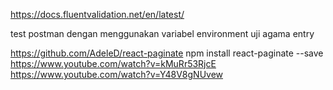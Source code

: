 https://docs.fluentvalidation.net/en/latest/

test postman dengan menggunakan variabel environment 
uji agama entry

<!-- 
Untuk Pagination
 -->
https://github.com/AdeleD/react-paginate
npm install react-paginate --save
https://www.youtube.com/watch?v=kMuRr53RjcE
https://www.youtube.com/watch?v=Y48V8gNUvew


